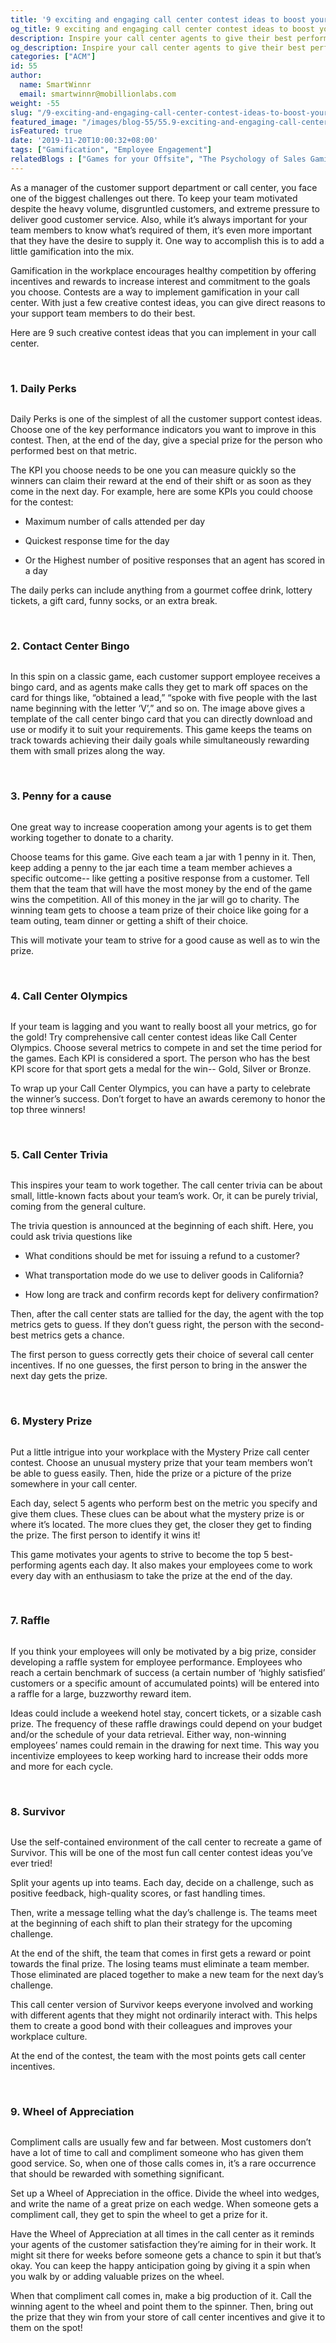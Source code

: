 ```yaml
---
title: '9 exciting and engaging call center contest ideas to boost your employee’s productivity'
og_title: 9 exciting and engaging call center contest ideas to boost your employee’s productivity
description: Inspire your call center agents to give their best performance using these 9 creative and proven contests
og_description: Inspire your call center agents to give their best performance using these 9 creative and proven contests
categories: ["ACM"]
id: 55
author:
  name: SmartWinnr
  email: smartwinnr@mobillionlabs.com
weight: -55
slug: "/9-exciting-and-engaging-call-center-contest-ideas-to-boost-your-employee-productivity"
featured_image: "/images/blog-55/55.9-exciting-and-engaging-call-center-contest-ideas-to-boost-your-employee’s-productivity.jpg"
isFeatured: true
date: '2019-11-20T10:00:32+08:00'
tags: ["Gamification", "Employee Engagement"]
relatedBlogs : ["Games for your Offsite", "The Psychology of Sales Gamification", "Games for New Hire Onboarding"]
---
```


As a manager of the customer support department or call center, you face one of the biggest challenges out there. To keep your team motivated despite the heavy volume, disgruntled customers, and extreme pressure to deliver good customer service. Also, while it’s always important for your team members to know what’s required of them, it’s even more important that they have the desire to supply it. One way to accomplish this is to add a little gamification into the mix.

Gamification in the workplace encourages healthy competition by offering incentives and rewards to increase interest and commitment to the goals you choose. Contests are a way to implement gamification in your call center. With just a few creative contest ideas, you can give direct reasons to your support team members to do their best.

Here are 9 such creative contest ideas that you can implement in your call center.

<br>

### **1. Daily Perks**

<img alt="" src="/images/blog-55/daily perks.jpg" class="ml-padding-top0 ml-padding-bottom0">

Daily Perks is one of the simplest of all the customer support contest ideas. Choose one of the key performance indicators you want to improve in this contest. Then, at the end of the day, give a special prize for the person who performed best on that metric.

The KPI you choose needs to be one you can measure quickly so the winners can claim their reward at the end of their shift or as soon as they come in the next day. For example, here are some KPIs you could choose for the contest: 

* Maximum number of calls attended per day

* Quickest response time for the day

* Or the Highest number of positive responses that an agent has scored in a day

The daily perks can include anything from a gourmet coffee drink, lottery tickets, a gift card, funny socks, or an extra break.

<br>

### **2. Contact Center Bingo**

<img alt="" src="/images/blog-55/contact center bingo.png" class="ml-padding-top0 ml-padding-bottom0">

In this spin on a classic game, each customer support employee receives a bingo card, and as agents make calls they get to mark off spaces on the card for things like, “obtained a lead,” “spoke with five people with the last name beginning with the letter ‘V’,” and so on. The image above gives a template of the call center bingo card that you can directly download and use or modify it to suit your requirements. This game keeps the teams on track towards achieving their daily goals while simultaneously rewarding them with small prizes along the way.

<br>

### **3. Penny for a cause**

<img alt="" src="/images/blog-55/Penny for a cause.jpg" class="ml-padding-top0 ml-padding-bottom0">

One great way to increase cooperation among your agents is to get them working together to donate to a charity.

Choose teams for this game. Give each team a jar with 1 penny in it. Then, keep adding a penny to the jar each time a team member achieves a specific outcome-- like getting a positive response from a customer. Tell them that the team that will have the most money by the end of the game wins the competition. All of this money in the jar will go to charity. The winning team gets to choose a team prize of their choice like going for a team outing, team dinner or getting a shift of their choice. 

This will motivate your team to strive for a good cause as well as to win the prize.

<br>

### **4. Call Center Olympics**

<img alt="" src="/images/blog-55/Call Center Olympics.jpg" class="ml-padding-top0 ml-padding-bottom0">

If your team is lagging and you want to really boost all your metrics, go for the gold! Try comprehensive call center contest ideas like Call Center Olympics. Choose several metrics to compete in and set the time period for the games. Each KPI is considered a sport. The person who has the best KPI score for that sport gets a medal for the win-- Gold, Silver or Bronze.

To wrap up your Call Center Olympics, you can have a party to celebrate the winner’s success. Don’t forget to have an awards ceremony to honor the top three winners!

<br>

### **5. Call Center Trivia**

<img alt="" src="/images/blog-55/Call Center Trivia.jpg" class="ml-padding-top0 ml-padding-bottom0">

This inspires your team to work together. The call center trivia can be about small, little-known facts about your team’s work. Or, it can be purely trivial, coming from the general culture.

The trivia question is announced at the beginning of each shift. Here, you could ask trivia questions like

* What conditions should be met for issuing a refund to a customer?

* What transportation mode do we use to deliver goods in California?

* How long are track and confirm records kept for delivery confirmation?

Then, after the call center stats are tallied for the day, the agent with the top metrics gets to guess. If they don’t guess right, the person with the second-best metrics gets a chance.

The first person to guess correctly gets their choice of several call center incentives. If no one guesses, the first person to bring in the answer the next day gets the prize.

<br>

### **6. Mystery Prize**

<img alt="" src="/images/blog-55/Mystery Prize.jpg" class="ml-padding-top0 ml-padding-bottom0">

Put a little intrigue into your workplace with the Mystery Prize call center contest. Choose an unusual mystery prize that your team members won’t be able to guess easily. Then, hide the prize or a picture of the prize somewhere in your call center.

Each day, select 5 agents who perform best on the metric you specify and give them clues. These clues can be about what the mystery prize is or where it’s located. The more clues they get, the closer they get to finding the prize. The first person to identify it wins it!

This game motivates your agents to strive to become the top 5 best-performing agents each day. It also makes your employees come to work every day with an enthusiasm to take the prize at the end of the day.

<br>

### **7. Raffle**

<img alt="" src="/images/blog-55/Raffle.jpg" class="ml-padding-top0 ml-padding-bottom0">

If you think your employees will only be motivated by a big prize, consider developing a raffle system for employee performance. Employees who reach a certain benchmark of success (a certain number of ‘highly satisfied’ customers or a specific amount of accumulated points) will be entered into a raffle for a large, buzzworthy reward item.

Ideas could include a weekend hotel stay, concert tickets, or a sizable cash prize. The frequency of these raffle drawings could depend on your budget and/or the schedule of your data retrieval. Either way, non-winning employees’ names could remain in the drawing for next time.  This way you incentivize employees to keep working hard to increase their odds more and more for each cycle.

<br>

### **8. Survivor**

<img alt="" src="/images/blog-55/Survivor.jpg" class="ml-padding-top0 ml-padding-bottom0">

Use the self-contained environment of the call center to recreate a game of Survivor. This will be one of the most fun call center contest ideas you’ve ever tried!

Split your agents up into teams. Each day, decide on a challenge, such as positive feedback, high-quality scores, or fast handling times.

Then, write a message telling what the day’s challenge is. The teams meet at the beginning of each shift to plan their strategy for the upcoming challenge.

At the end of the shift, the team that comes in first gets a reward or point towards the final prize. The losing teams must eliminate a team member. Those eliminated are placed together to make a new team for the next day’s challenge.

This call center version of Survivor keeps everyone involved and working with different agents that they might not ordinarily interact with. This helps them to create a good bond with their colleagues and improves your workplace culture.

At the end of the contest, the team with the most points gets call center incentives.

<br>

### **9. Wheel of Appreciation**

<img alt="" src="/images/blog-55/Wheel of Appreciation.jpg" class="ml-padding-top0 ml-padding-bottom0">

Compliment calls are usually few and far between. Most customers don’t have a lot of time to call and compliment someone who has given them good service. So, when one of those calls comes in, it’s a rare occurrence that should be rewarded with something significant.

Set up a Wheel of Appreciation in the office. Divide the wheel into wedges, and write the name of a great prize on each wedge. When someone gets a compliment call, they get to spin the wheel to get a prize for it.

Have the Wheel of Appreciation at all times in the call center as it reminds your agents of the customer satisfaction they’re aiming for in their work. It might sit there for weeks before someone gets a chance to spin it but that’s okay. You can keep the happy anticipation going by giving it a spin when you walk by or adding valuable prizes on the wheel.

When that compliment call comes in, make a big production of it. Call the winning agent to the wheel and point them to the spinner. Then, bring out the prize that they win from your store of call center incentives and give it to them on the spot!
